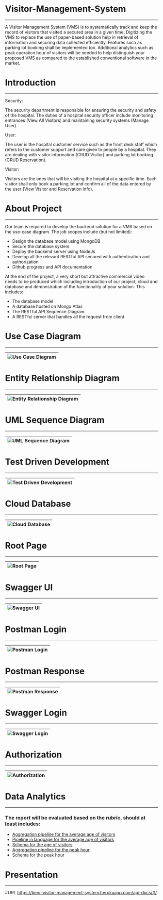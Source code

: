# Visitor-Management-System
***
A Visitor Management System (VMS) is to systematically track and keep the record of visitors that 
visited a secured area in a given time.  Digitizing the VMS to replace the use of paper-based solution 
help in retrieval of information and securing data collected efficiently. Features such as parking lot 
booking shall be implemented too. Additional analytics such as peak operation hour of visitors will be 
needed to help distinguish your proposed VMS as compared to the established conventional software 
in the market.

# Introduction
***
Security: 

The security department is responsible for ensuring the security and safety of the 
hospital. The duties of a hospital security officer include monitoring entrances (View 
All Visitors) and maintaining security systems (Manage User).

User: 

The user is the hospital customer service such as the front desk staff which refers 
to the customer support and care given to people by a hospital. They are dealing with 
visitor information (CRUD Visitor) and parking lot booking (CRUD Reservation).

Visitor: 

Visitors are the ones that will be visiting the hospital at a specific time. Each visitor 
shall only book a parking lot and confirm all of the data entered by the user (View 
Visitor and Reservation Info).

# About Project
***
Our team is required to develop the backend solution for a VMS based on the use-case diagram. The job scopes include (but not limited):
- Design the database model using MongoDB
- Secure the database system
- Deploy the backend server using NodeJs
- Develop all the relevant RESTful API secured with authentication and authorization
- Github progress and API documentation

At the end of the project, a very short but attractive commercial video needs to be produced which including introduction of our project, cloud and database and demonstration of the functionality of your solution. This includes:
- The database model
- A database hosted on Mongo Atlas
- The RESTful API Sequence Diagram
- A RESTful server that handles all the request from client

# Use Case Diagram
***
|![Use Case Diagram](Figures/Use%20Case%20Diagram.png)|
|-|

# Entity Relationship Diagram
***
|![Entity Relationship Diagram](Figures/Entity%20Relationship%20Diagram.png)|
|-|

# UML Sequence Diagram
***
|![UML Sequence Diagram](Figures/UML%20Sequence%20Diagram.png)|
|-|

# Test Driven Development
***
|![Test Driven Development](Figures/Test%20Driven%20Development.png)|
|-|

# Cloud Database
***
|![Cloud Database](Figures/Secure%20Database%20Hosted%20on%20MongoDB.png)|
|-|

# Root Page
***
|![Root Page](Figures/Root%20Page%20on%20Cloud.png)|
|-|

# Swagger UI
***
|![Swagger UI](Figures/Swagger%20UI.png)|
|-|

# Postman Login
***
|![Postman Login](Figures/Login%20Function%20with%20Generated%20Token%20(Postman).png)|
|-|

# Postman Response
***
|![Postman Response](Figures/Response%20After%20Authorisation.png)|
|-|

# Swagger Login
***
|![Swagger Login](Figures/Login%20Function%20with%20Generated%20Token%20(Swagger).png)|
|-|

# Authorization
***
|![Authorization](Figures/Avaiable%20Authorizations%20(JWT%20token).png)|
|-|

# Data Analytics
***
### The report will be evaluated based on the rubric, should at least includes:
* [Aggregation pipeline for the average age of visitors](Figures/Aggregation%20pipeline%20for%20the%20average%20age%20of%20visitors.png) </br>
* [Pipeline in language for the average age of visitors](Figures/Pipeline%20in%20language%20for%20the%20average%20age%20of%20visitors.png) </br>
* [Schema for the age of visitors](Figures/Schema%20for%20the%20age%20of%20visitors.png) </br>
* [Aggregation pipeline for the peak hour](Figures/Aggregation%20pipeline%20for%20the%20peak%20hour.png) </br>
* [Schema for the peak hour](Figures/Schema%20for%20the%20peak%20hour.png)

# Presentation
***


#URL
https://benr-visitor-management-system.herokuapp.com/api-docs/#/
